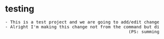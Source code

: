 # testing
<pre>
- This is a test project and we are going to add/edit changes into it through another account.
- Alright I'm making this change not from the command but directly. And it should be line 4.
                                                (PS: summing it up by this final pull request)
</pre>
